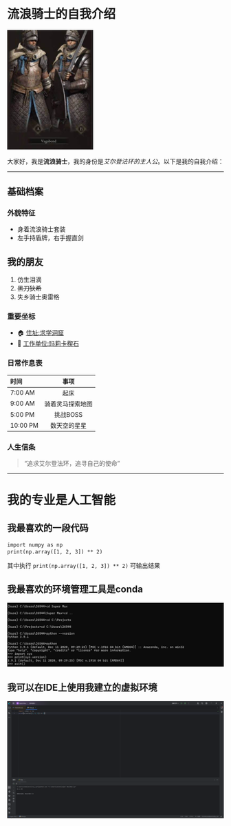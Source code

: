 # 流浪骑士的自我介绍

<img src=https://github.com/4Maxx56/xyn/blob/main/image/%E5%BE%AE%E4%BF%A1%E5%9B%BE%E7%89%87_20250320123631.png width="200" alt="流浪骑士形象">


大家好，我是**流浪骑士**，我的身份是*艾尔登法环的主人公*。以下是我的自我介绍：

---

## 基础档案

### 外貌特征

* 身着流浪骑士套装
* 左手持盾牌，右手握直剑

## 我的朋友

1. 仿生泪滴
2. ~~黑刀狄希~~
3. 失乡骑士奥雷格

### 重要坐标

* 🏠 [住址:求学洞窟](https://www.gamersky.com/handbook/202202/1461277.shtml)
* 🏢 [工作单位:玛莉卡楔石](https://gl.ali213.net/html/2021-11/729401.html)

### 日常作息表
| 时间       |    事项    |
|:---------|:--------:|
| 7:00 AM  |    起床    |
| 9:00 AM  | 骑着灵马探索地图 |
| 5:00 PM  |  挑战BOSS  |
| 10:00 PM |  数天空的星星  |

### 人生信条

 >“追求艾尔登法环，追寻自己的使命”

---

# 我的专业是人工智能

## 我最喜欢的一段代码
    import numpy as np
    print(np.array([1, 2, 3]) ** 2)
其中执行
    `print(np.array([1, 2, 3]) ** 2)`
可输出结果

## 我最喜欢的环境管理工具是conda

<img src="https://github.com/4Maxx56/xyn/blob/main/image/%E5%BE%AE%E4%BF%A1%E5%9B%BE%E7%89%87_20250320112410.png" width="800" alt="截图一">

## 我可以在IDE上使用我建立的虚拟环境

<img src="https://github.com/4Maxx56/xyn/blob/main/image/%E5%BE%AE%E4%BF%A1%E5%9B%BE%E7%89%87_20250320112434.png" width="800" alt="截图二">
